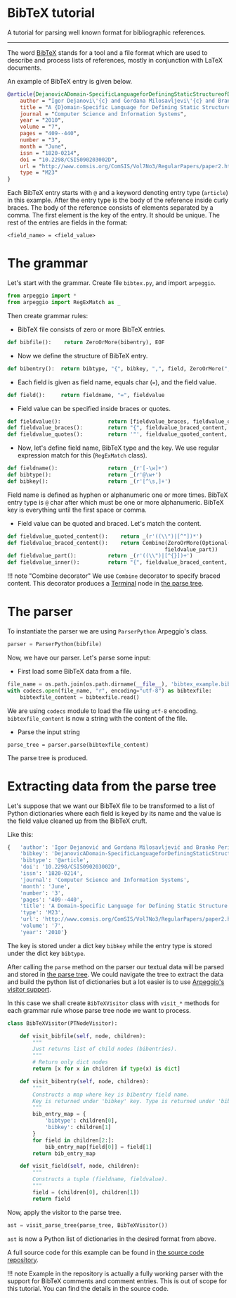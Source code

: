 # BibTeX tutorial

A tutorial for parsing well known format for bibliographic references.

---

The word [BibTeX](http://www.BibTeX.org/) stands for a tool and a file format
which are used to describe and process lists of references, mostly in
conjunction with LaTeX documents.

An example of BibTeX entry is given below.

```BibTeX
@article{DejanovicADomain-SpecificLanguageforDefiningStaticStructureofDatabaseApplications2010,
    author = "Igor Dejanovi\'{c} and Gordana Milosavljevi\'{c} and Branko Peri\v{s}i\'{c} and Maja Tumbas",
    title = "A {D}omain-Specific Language for Defining Static Structure of Database Applications",
    journal = "Computer Science and Information Systems",
    year = "2010",
    volume = "7",
    pages = "409--440",
    number = "3",
    month = "June",
    issn = "1820-0214",
    doi = "10.2298/CSIS090203002D",
    url = "http://www.comsis.org/ComSIS/Vol7No3/RegularPapers/paper2.htm",
    type = "M23"
}
```

Each BibTeX entry starts with `@` and a keyword denoting entry type (`article`)
in this example. After the entry type is the body of the reference inside curly
braces. The body of the reference consists of elements separated by a comma.
The first element is the key of the entry. It should be unique.
The rest of the entries are fields in the format:

    <field_name> = <field_value>

# The grammar

Let's start with the grammar.
Create file `bibtex.py`, and import `arpeggio`.

```python
from arpeggio import *
from arpeggio import RegExMatch as _
```

Then create grammar rules:

- BibTeX file consists of zero or more BibTeX entries.
```python
def bibfile():    return ZeroOrMore(bibentry), EOF
```
- Now we define the structure of BibTeX entry.
```python
def bibentry():  return bibtype, "{", bibkey, ",", field, ZeroOrMore(",", field), "}"
```
- Each field is given as field name, equals char (`=`), and the field value.
```python
def field():     return fieldname, "=", fieldvalue
```
- Field value can be specified inside braces or quotes.
```python
def fieldvalue():               return [fieldvalue_braces, fieldvalue_quotes]
def fieldvalue_braces():        return "{", fieldvalue_braced_content, "}"
def fieldvalue_quotes():        return '"', fieldvalue_quoted_content, '"'
```
- Now, let's define field name, BibTeX type and the key. We use regular
  expression match for this (`RegExMatch` class).
```python
def fieldname():                return _(r'[-\w]+')
def bibtype():                  return _(r'@\w+')
def bibkey():                   return _(r'[^\s,]+')
```
  Field name is defined as hyphen or alphanumeric one or more times.
  BibTeX entry type is `@` char after which must be one or more alphanumeric.
  BibTeX key is everything until the first space or comma.

- Field value can be quoted and braced. Let's match the content.
```python
def fieldvalue_quoted_content():    return _(r'((\\")|[^"])*')
def fieldvalue_braced_content():    return Combine(ZeroOrMore(Optional(And("{"), fieldvalue_inner),\
                                                  fieldvalue_part))
def fieldvalue_part():          return _(r'((\\")|[^{}])+')
def fieldvalue_inner():         return "{", fieldvalue_braced_content, "}"
```
!!! note "Combine decorator"
    We use `Combine` decorator to specify braced content. This decorator
    produces a [Terminal](../parse_trees.md#terminal-nodes) node in [the parse
    tree](../parse_trees.md).
    

# The parser

To instantiate the parser we are using `ParserPython` Arpeggio's class.

```python
parser = ParserPython(bibfile)
```

Now, we have our parser. Let's parse some input:

- First load some BibTeX data from a file.
```python
file_name = os.path.join(os.path.dirname(__file__), 'bibtex_example.bib')
with codecs.open(file_name, "r", encoding="utf-8") as bibtexfile:
    bibtexfile_content = bibtexfile.read()
```
We are using `codecs` module to load the file using `utf-8` encoding.
`bibtexfile_content` is now a string with the content of the file.

- Parse the input string
```pyhton
parse_tree = parser.parse(bibtexfile_content)
```

The parse tree is produced. 


# Extracting data from the parse tree

Let's suppose that we want our BibTeX file to be transformed to a list of
Python dictionaries where each field is keyed by its name and the value is 
the field value cleaned up from the BibTeX cruft.

Like this:

```python
{   'author': 'Igor Dejanović and Gordana Milosavljević and Branko Perišić and Maja Tumbas',
    'bibkey': 'DejanovicADomain-SpecificLanguageforDefiningStaticStructureofDatabaseApplications2010',
    'bibtype': '@article',
    'doi': '10.2298/CSIS090203002D',
    'issn': '1820-0214',
    'journal': 'Computer Science and Information Systems',
    'month': 'June',
    'number': '3',
    'pages': '409--440',
    'title': 'A Domain-Specific Language for Defining Static Structure of Database Applications',
    'type': 'M23',
    'url': 'http://www.comsis.org/ComSIS/Vol7No3/RegularPapers/paper2.htm',
    'volume': '7',
    'year': '2010'}
```

The key is stored under a dict key `bibkey` while the entry type is stored 
under the dict key `bibtype`.


After calling the `parse` method on the parser our textual data will be parsed
and stored in [the parse tree](../parse_trees.md). We could navigate the tree 
to extract the data and build the python list of dictionaries but a lot easier
is to use [Arpeggio's visitor support](../semantics.md).

In this case we shall create `BibTeXVisitor` class with `visit_*` methods for
each grammar rule whose parse tree node we want to process.

```python
class BibTeXVisitor(PTNodeVisitor):

    def visit_bibfile(self, node, children):
        """
        Just returns list of child nodes (bibentries).
        """
        # Return only dict nodes
        return [x for x in children if type(x) is dict]

    def visit_bibentry(self, node, children):
        """
        Constructs a map where key is bibentry field name.
        Key is returned under 'bibkey' key. Type is returned under 'bibtype'.
        """
        bib_entry_map = {
            'bibtype': children[0],
            'bibkey': children[1]
        }
        for field in children[2:]:
            bib_entry_map[field[0]] = field[1]
        return bib_entry_map

    def visit_field(self, node, children):
        """
        Constructs a tuple (fieldname, fieldvalue).
        """
        field = (children[0], children[1])
        return field
```

Now, apply the visitor to the parse tree.

```python
ast = visit_parse_tree(parse_tree, BibTeXVisitor())
```

`ast` is now a Python list of dictionaries in the desired format from above.

A full source code for this example can be found in [the source
code repository](https://github.com/igordejanovic/Arpeggio/tree/master/examples/bibtex).  

!!! note
    Example in the repository is actually a fully working parser with the
    support for BibTeX comments and comment entries. This is out of scope
    for this tutorial. You can find the details in the source code.
